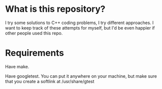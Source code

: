 # What is this repository?

I try some solutions to C++ coding problems, I try different approaches. I want to keep track of these attempts for myself, but I'd be even happier if other people used this repo.

# Requirements

Have make. 

Have googletest. You can put it anywhere on your machine, but make sure that you create a softlink at /usr/share/gtest